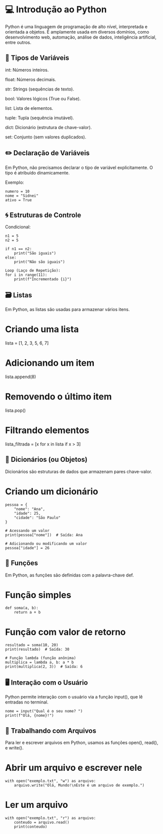 # 💻 Introdução ao Python

Python é uma linguagem de programação de alto nível, interpretada e orientada a objetos.
É amplamente usada em diversos domínios, como desenvolvimento web, automação, análise de dados, inteligência artificial, entre outros.

## 🧩 Tipos de Variáveis

int: Números inteiros.

float: Números decimais.

str: Strings (sequências de texto).

bool: Valores lógicos (True ou False).

list: Lista de elementos.

tuple: Tupla (sequência imutável).

dict: Dicionário (estrutura de chave-valor).

set: Conjunto (sem valores duplicados).


## ✏️ Declaração de Variáveis

Em Python, não precisamos declarar o tipo de variável explicitamente. O tipo é atribuído dinamicamente.

Exemplo:

```PY
numero = 10
nome = "Sidnei"
ativo = True
```

## 🌀 Estruturas de Controle
Condicional:
```PY
n1 = 5
n2 = 5

if n1 == n2:
    print("São iguais")
else:
    print("Não são iguais")

Loop (Laço de Repetição):
for i in range(11):
    print(f"Incrementado {i}")
```
## 🗃️ Listas

Em Python, as listas são usadas para armazenar vários itens.

# Criando uma lista
lista = [1, 2, 3, 5, 6, 7]

# Adicionando um item
lista.append(8)

# Removendo o último item
lista.pop()

# Filtrando elementos
lista_filtrada = [x for x in lista if x > 3]


## 🔑 Dicionários (ou Objetos)

Dicionários são estruturas de dados que armazenam pares chave-valor.

# Criando um dicionário

```PY
pessoa = {
    "nome": "Ana",
    "idade": 25,
    "cidade": "São Paulo"
}

# Acessando um valor
print(pessoa["nome"])  # Saída: Ana

# Adicionando ou modificando um valor
pessoa["idade"] = 26
```

## 🧮 Funções

Em Python, as funções são definidas com a palavra-chave def.

# Função simples
```PY
def soma(a, b):
    return a + b
```
# Função com valor de retorno
```PY
resultado = soma(10, 20)
print(resultado)  # Saída: 30

# Função lambda (função anônima)
multiplica = lambda a, b: a * b
print(multiplica(2, 3))  # Saída: 6
```

## 🖥️ Interação com o Usuário

Python permite interação com o usuário via a função input(), que lê entradas no terminal.

```PY
nome = input("Qual é o seu nome? ")
print(f"Olá, {nome}!")

```
## 🧩 Trabalhando com Arquivos

Para ler e escrever arquivos em Python, usamos as funções open(), read(), e write().

# Abrir um arquivo e escrever nele
```PY
with open("exemplo.txt", "w") as arquivo:
    arquivo.write("Olá, Mundo!\nEste é um arquivo de exemplo.")
```
# Ler um arquivo
```PY
with open("exemplo.txt", "r") as arquivo:
    conteudo = arquivo.read()
    print(conteudo)
```
